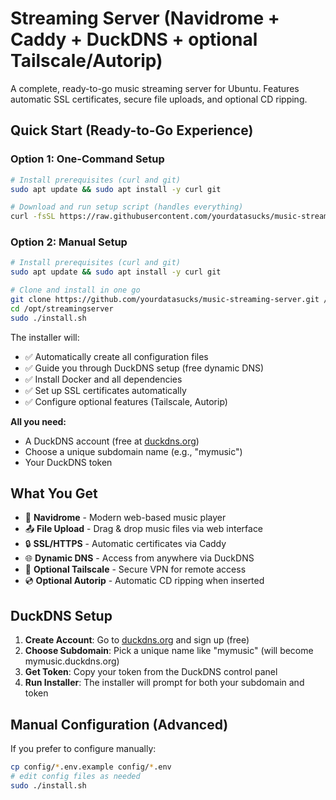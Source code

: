 # Streaming Server (Navidrome + Caddy + DuckDNS + optional Tailscale/Autorip)

A complete, ready-to-go music streaming server for Ubuntu. Features automatic SSL certificates, secure file uploads, and optional CD ripping.

## Quick Start (Ready-to-Go Experience)

### Option 1: One-Command Setup
```bash
# Install prerequisites (curl and git)
sudo apt update && sudo apt install -y curl git

# Download and run setup script (handles everything)
curl -fsSL https://raw.githubusercontent.com/yourdatasucks/music-streaming-server/main/setup.sh | bash -s https://github.com/yourdatasucks/music-streaming-server.git
```

### Option 2: Manual Setup
```bash
# Install prerequisites (curl and git)
sudo apt update && sudo apt install -y curl git

# Clone and install in one go
git clone https://github.com/yourdatasucks/music-streaming-server.git /opt/streamingserver
cd /opt/streamingserver
sudo ./install.sh
```

The installer will:
- ✅ Automatically create all configuration files
- ✅ Guide you through DuckDNS setup (free dynamic DNS)
- ✅ Install Docker and all dependencies
- ✅ Set up SSL certificates automatically
- ✅ Configure optional features (Tailscale, Autorip)

**All you need:** 
- A DuckDNS account (free at [duckdns.org](https://www.duckdns.org))
- Choose a unique subdomain name (e.g., "mymusic")
- Your DuckDNS token

## What You Get

- 🎵 **Navidrome** - Modern web-based music player
- 📤 **File Upload** - Drag & drop music files via web interface
- 🔒 **SSL/HTTPS** - Automatic certificates via Caddy
- 🌐 **Dynamic DNS** - Access from anywhere via DuckDNS
- 🔐 **Optional Tailscale** - Secure VPN for remote access
- 💿 **Optional Autorip** - Automatic CD ripping when inserted

## DuckDNS Setup

1. **Create Account**: Go to [duckdns.org](https://www.duckdns.org) and sign up (free)
2. **Choose Subdomain**: Pick a unique name like "mymusic" (will become mymusic.duckdns.org)
3. **Get Token**: Copy your token from the DuckDNS control panel
4. **Run Installer**: The installer will prompt for both your subdomain and token

## Manual Configuration (Advanced)

If you prefer to configure manually:
```bash
cp config/*.env.example config/*.env
# edit config files as needed
sudo ./install.sh
```
